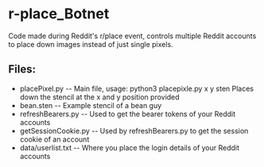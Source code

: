 # r-place_Botnet
Code made during Reddit's r/place event, controls multiple Reddit accounts to place down images instead of just single pixels.

## Files:

- placePixel.py  --  Main file, usage: python3 placepixle.py x y sten
     Places down the stencil at the x and y position provided
- bean.sten  --  Example stencil of a bean guy
- refreshBearers.py  --  Used to get the bearer tokens of your Reddit accounts
- getSessionCookie.py  --  Used by refreshBearers.py to get the session cookie of an account
- data/userlist.txt  --  Where you place the login details of your Reddit accounts

